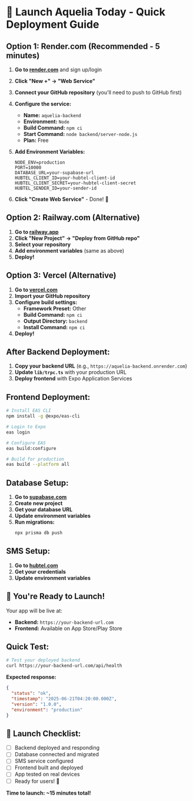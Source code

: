 # 🚀 Launch Aquelia Today - Quick Deployment Guide

## **Option 1: Render.com (Recommended - 5 minutes)**

1. **Go to [render.com](https://render.com)** and sign up/login
2. **Click "New +" → "Web Service"**
3. **Connect your GitHub repository** (you'll need to push to GitHub first)
4. **Configure the service:**
   - **Name:** `aquelia-backend`
   - **Environment:** `Node`
   - **Build Command:** `npm ci`
   - **Start Command:** `node backend/server-node.js`
   - **Plan:** Free

5. **Add Environment Variables:**
   ```
   NODE_ENV=production
   PORT=10000
   DATABASE_URL=your-supabase-url
   HUBTEL_CLIENT_ID=your-hubtel-client-id
   HUBTEL_CLIENT_SECRET=your-hubtel-client-secret
   HUBTEL_SENDER_ID=your-sender-id
   ```

6. **Click "Create Web Service"** - Done! 🎉

## **Option 2: Railway.com (Alternative)**

1. **Go to [railway.app](https://railway.app)**
2. **Click "New Project" → "Deploy from GitHub repo"**
3. **Select your repository**
4. **Add environment variables** (same as above)
5. **Deploy!**

## **Option 3: Vercel (Alternative)**

1. **Go to [vercel.com](https://vercel.com)**
2. **Import your GitHub repository**
3. **Configure build settings:**
   - **Framework Preset:** Other
   - **Build Command:** `npm ci`
   - **Output Directory:** `backend`
   - **Install Command:** `npm ci`
4. **Deploy!**

## **After Backend Deployment:**

1. **Copy your backend URL** (e.g., `https://aquelia-backend.onrender.com`)
2. **Update `lib/trpc.ts`** with your production URL
3. **Deploy frontend** with Expo Application Services

## **Frontend Deployment:**

```bash
# Install EAS CLI
npm install -g @expo/eas-cli

# Login to Expo
eas login

# Configure EAS
eas build:configure

# Build for production
eas build --platform all
```

## **Database Setup:**

1. **Go to [supabase.com](https://supabase.com)**
2. **Create new project**
3. **Get your database URL**
4. **Update environment variables**
5. **Run migrations:**
   ```bash
   npx prisma db push
   ```

## **SMS Setup:**

1. **Go to [hubtel.com](https://hubtel.com)**
2. **Get your credentials**
3. **Update environment variables**

## **🎯 You're Ready to Launch!**

Your app will be live at:
- **Backend:** `https://your-backend-url.com`
- **Frontend:** Available on App Store/Play Store

## **Quick Test:**

```bash
# Test your deployed backend
curl https://your-backend-url.com/api/health
```

**Expected response:**
```json
{
  "status": "ok",
  "timestamp": "2025-06-21T04:20:00.000Z",
  "version": "1.0.0",
  "environment": "production"
}
```

## **🚀 Launch Checklist:**

- [ ] Backend deployed and responding
- [ ] Database connected and migrated
- [ ] SMS service configured
- [ ] Frontend built and deployed
- [ ] App tested on real devices
- [ ] Ready for users! 🎉

**Time to launch: ~15 minutes total!** 